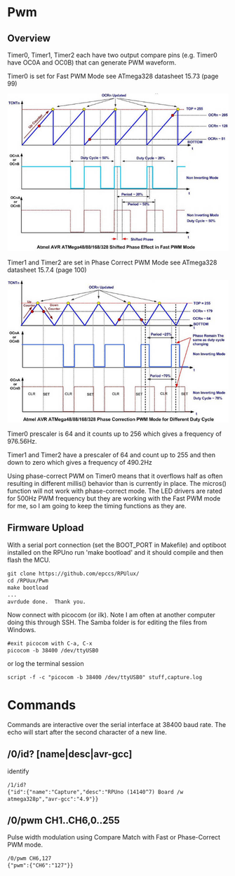 # Pwm 

## Overview

Timer0, Timer1, Timer2 each have two output compare pins (e.g. Timer0 have OC0A and OC0B) that can generate PWM waveform. 

Timer0 is set for Fast PWM Mode see ATmega328 datasheet 15.73 (page 99)

![FastPWM](./Images/FastPWM.jpg "Fast PWM mode")

Timer1 and Timer2 are set in Phase Correct PWM Mode see ATmega328 datasheet 15.7.4 (page 100)

![PaseCorrectPWM](./Images/PaseCorrectPWM.jpg "Phase Correct PWM Mode")

Timer0 prescaler is 64 and it counts up to 256 which gives a frequency of 976.56Hz.

Timer1 and Timer2 have a prescaler of 64 and count up to 255 and then down to zero which gives a frequency of 490.2Hz

Using phase-correct PWM on Timer0 means that it overflows half as often resulting in different millis() behavior than is currently in place. The micros() function will not work with phase-correct mode. The LED drivers are rated for 500Hz PWM frequency but they are working with the Fast PWM mode for me, so I am going to keep the timing functions as they are.


## Firmware Upload

With a serial port connection (set the BOOT_PORT in Makefile) and optiboot installed on the RPUno run 'make bootload' and it should compile and then flash the MCU.

``` 
git clone https://github.com/epccs/RPUlux/
cd /RPUux/Pwm
make bootload
...
avrdude done.  Thank you.
``` 

Now connect with picocom (or ilk). Note I am often at another computer doing this through SSH. The Samba folder is for editing the files from Windows.

``` 
#exit picocom with C-a, C-x
picocom -b 38400 /dev/ttyUSB0
``` 

or log the terminal session

``` 
script -f -c "picocom -b 38400 /dev/ttyUSB0" stuff,capture.log
``` 


# Commands

Commands are interactive over the serial interface at 38400 baud rate. The echo will start after the second character of a new line. 

## /0/id? [name|desc|avr-gcc]

identify 

``` 
/1/id?
{"id":{"name":"Capture","desc":"RPUno (14140^7) Board /w atmega328p","avr-gcc":"4.9"}}
```

## /0/pwm CH1..CH6,0..255

Pulse width modulation using Compare Match with Fast or Phase-Correct PWM mode. 

``` 
/0/pwm CH6,127
{"pwm":{"CH6":"127"}}
``` 


